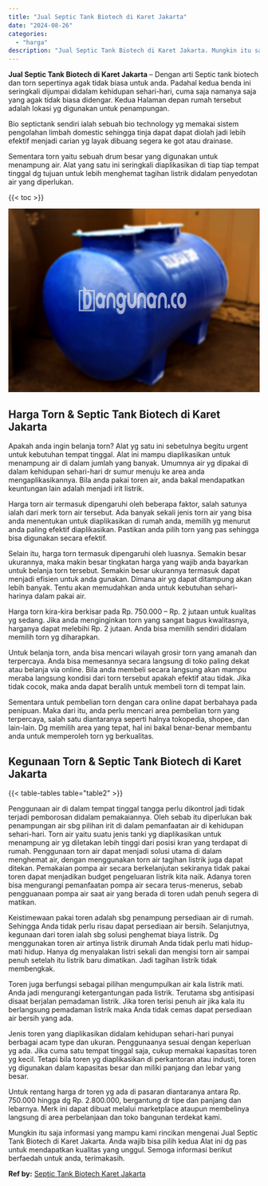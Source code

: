 ```yaml
---
title: "Jual Septic Tank Biotech di Karet Jakarta"
date: "2024-08-26"
categories: 
  - "harga"
description: "Jual Septic Tank Biotech di Karet Jakarta. Mungkin itu saja informasi yang mampu kami rincikan mengenai Jual Septic Tank Biotech di Karet Jakarta. Anda wajib..."
---
```


**Jual Septic Tank Biotech di Karet Jakarta** – Dengan arti Septic tank biotech dan torn sepertinya agak tidak biasa untuk anda. Padahal kedua benda ini seringkali dijumpai didalam kehidupan sehari-hari, cuma saja namanya saja yang agak tidak biasa didengar. Kedua Halaman depan rumah tersebut adalah lokasi yg digunakan untuk penampungan.

Bio septictank sendiri ialah sebuah bio technology yg memakai sistem pengolahan limbah domestic sehingga tinja dapat dapat diolah jadi lebih efektif menjadi carian yg layak dibuang segera ke got atau drainase.

Sementara torn yaitu sebuah drum besar yang digunakan untuk menampung air. Alat yang satu ini seringkali diaplikasikan di tiap tiap tempat tinggal dg tujuan untuk lebih menghemat tagihan listrik didalam penyedotan air yang diperlukan.

{{< toc >}}

![Jual Septic Tank Biotech di Karet Jakarta](/images/jual-bio-septictank-02.png)

## Harga Torn & Septic Tank Biotech di Karet Jakarta

Apakah anda ingin belanja torn? Alat yg satu ini sebetulnya begitu urgent untuk kebutuhan tempat tinggal. Alat ini mampu diaplikasikan untuk menampung air di dalam jumlah yang banyak. Umumnya air yg dipakai di dalam kehidupan sehari-hari dr sumur menuju ke area anda mengaplikasikannya. Bila anda pakai toren air, anda bakal mendapatkan keuntungan lain adalah menjadi irit listrik.

Harga torn air termasuk dipengaruhi oleh beberapa faktor, salah satunya ialah dari merk torn air tersebut. Ada banyak sekali jenis torn air yang bisa anda menentukan untuk diaplikasikan di rumah anda, memilih yg menurut anda paling efektif diaplikasikan. Pastikan anda pilih torn yang pas sehingga bisa digunakan secara efektif.

Selain itu, harga torn termasuk dipengaruhi oleh luasnya. Semakin besar ukurannya, maka makin besar tingkatan harga yang wajib anda bayarkan untuk belanja torn tersebut. Semakin besar ukurannya termasuk dapat menjadi efisien untuk anda gunakan. Dimana air yg dapat ditampung akan lebih banyak. Tentu akan memudahkan anda untuk kebutuhan sehari-harinya dalam pakai air.

Harga torn kira-kira berkisar pada Rp. 750.000 – Rp. 2 jutaan untuk kualitas yg sedang. Jika anda menginginkan torn yang sangat bagus kwalitasnya, harganya dapat melebihi Rp. 2 jutaan. Anda bisa memilih sendiri didalam memilih torn yg diharapkan.

Untuk belanja torn, anda bisa mencari wilayah grosir torn yang amanah dan terpercaya. Anda bisa memesannya secara langsung di toko paling dekat atau belanja via online. Bila anda membeli secara langsung akan mampu meraba langsung kondisi dari torn tersebut apakah efektif atau tidak. Jika tidak cocok, maka anda dapat beralih untuk membeli torn di tempat lain.

Sementara untuk pembelian torn dengan cara online dapat berbahaya pada penipuan. Maka dari itu, anda perlu mencari area pembelian torn yang terpercaya, salah satu diantaranya seperti halnya tokopedia, shopee, dan lain-lain. Dg memilih area yang tepat, hal ini bakal benar-benar membantu anda untuk memperoleh torn yg berkualitas.

## Kegunaan Torn & Septic Tank Biotech di Karet Jakarta

{{< table-tables table="table2" >}}

Penggunaan air di dalam tempat tinggal tangga perlu dikontrol jadi tidak terjadi pemborosan didalam pemakaiannya. Oleh sebab itu diperlukan bak penampungan air sbg pilihan irit di dalam pemanfaatan air di kehidupan sehari-hari. Torn air yaitu suatu jenis tanki yg diaplikasikan untuk menampung air yg diletakan lebih tinggi dari posisi kran yang terdapat di rumah. Penggunaan torn air dapat menjadi solusi utama di dalam menghemat air, dengan menggunakan torn air tagihan listrik juga dapat ditekan. Pemakaian pompa air secara berkelanjutan sekiranya tidak pakai toren dapat menjadikan budget pengeluaran listrik kita naik. Adanya toren bisa mengurangi pemanfaatan pompa air secara terus-menerus, sebab pengguanaan pompa air saat air yang berada di toren udah penuh segera di matikan.

Keistimewaan pakai toren adalah sbg penampung persediaan air di rumah. Sehingga Anda tidak perlu risau dapat persediaan air bersih. Selanjutnya, kegunaan dari toren ialah sbg solusi penghemat biaya listrik. Dg menggunakan toren air artinya listrik dirumah Anda tidak perlu mati hidup-mati hidup. Hanya dg menyalakan listri sekali dan mengisi torn air sampai penuh setelah itu listrik baru dimatikan. Jadi tagihan listrik tidak membengkak.

Toren juga berfungsi sebagai pilihan mengumpulkan air kala listrik mati. Anda jadi mengurangi ketergantungan pada listrik. Terutama sbg antisipasi disaat berjalan pemadaman listrik. Jika toren terisi penuh air jika kala itu berlangsung pemadaman listrik maka Anda tidak cemas dapat persediaan air bersih yang ada.

Jenis toren yang diaplikasikan didalam kehidupan sehari-hari punyai berbagai acam type dan ukuran. Penggunaanya sesuai dengan keperluan yg ada. Jika cuma satu tempat tinggal saja, cukup memakai kapasitas toren yg kecil. Tetapi bila toren yg diaplikasikan di perkantoran atau industi, toren yg digunakan dalam kapasitas besar dan miliki panjang dan lebar yang besar.

Untuk rentang harga dr toren yg ada di pasaran diantaranya antara Rp. 750.000 hingga dg Rp. 2.800.000, bergantung dr tipe dan panjang dan lebarnya. Merk ini dapat dibuat melalui marketplace ataupun membelinya langsung di area perbelanjaan dan toko bangunan terdekat kami.

Mungkin itu saja informasi yang mampu kami rincikan mengenai Jual Septic Tank Biotech di Karet Jakarta. Anda wajib bisa pilih kedua Alat ini dg pas untuk mendapatkan kualitas yang unggul. Semoga informasi berikut berfaedah untuk anda, terimakasih.

**Ref by:** [Septic Tank Biotech Karet Jakarta](https://id.wikipedia.org/wiki/Septic)

